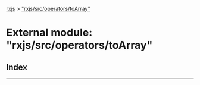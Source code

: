 [rxjs](../README.md) > ["rxjs/src/operators/toArray"](../modules/_rxjs_src_operators_toarray_.md)

# External module: "rxjs/src/operators/toArray"

## Index

---

